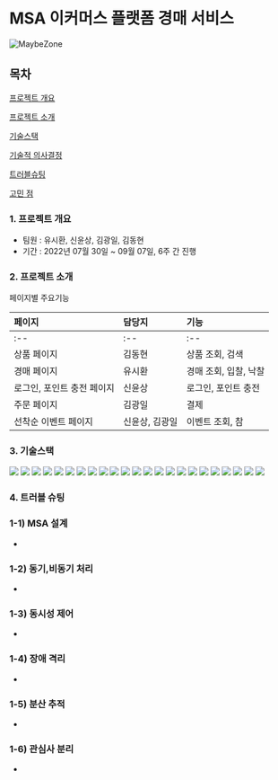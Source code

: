# MSA 이커머스 플랫폼 경매 서비스
![MaybeZone](https://github.com/challenge-first/About/assets/134407121/2a4a7e82-c399-4b9c-83cc-107eb5a57969)

## 목차
[프로젝트 개요](#1-프로젝트-개요)  

[프로젝트 소개](#2-프로젝트-소개)  

[기술스택](#3-기술스택)  

[기술적 의사결정](#4-기술적-의사결정)  

[트러블슈팅](#5-트러블-슈팅)  

[고민 점](#6-고민-점)  

### 1. 프로젝트 개요

- 팀원 : 유시환, 신윤상, 김광일, 김동현
- 기간 : 2022년 07월 30일 ~ 09월 07일, 6주 간 진행

### 2. 프로젝트 소개


페이지별 주요기능

|페이지|담당지|기능|
|:--|:--|:--|
|:--|:--|:--|
|상품 페이지|김동현|상품 조회, 검색|
|경매 페이지|유시환|경매 조회, 입찰, 낙찰|
|로그인, 포인트 충전 페이지|신윤상|로그인, 포인트 충전|
|주문 페이지|김광일|결제|
|선착순 이벤트 페이지|신윤상, 김광일|이벤트 조회, 참|



### 3. 기술스택

<img src="https://img.shields.io/badge/MSA-232F3E?style=for-the-badge"/> <img src="https://img.shields.io/badge/OpenJDK-232F3E?style=for-the-badge&logo=OpenJDK&logoColor=white"/> <img src="https://img.shields.io/badge/MSA-232F3E?style=for-the-badge"/> <img src="https://img.shields.io/badge/Spring-6DB33F?style=for-the-badge&logo=Spring&logoColor=white"> <img src="https://img.shields.io/badge/Springboot-6DB33F?style=for-the-badge&logo=Springboot&logoColor=white"> <img src="https://img.shields.io/badge/SpringAOP-6DB33F?style=for-the-badge"> <img src="https://img.shields.io/badge/gradle-02303A?style=for-the-badge&logo=gradle&logoColor=white"> <img src="https://img.shields.io/badge/Apache_Kafka-02303A?style=for-the-badge"> <img src="https://img.shields.io/badge/mysql-4479A1?style=for-the-badge&logo=mysql&logoColor=white"> <img src="https://img.shields.io/badge/amazonec2-FF9900?style=for-the-badge&logo=amazonec2&logoColor=white"/> <img src="https://img.shields.io/badge/amazonrds-527FFF?style=for-the-badge&logo=amazonrds&logoColor=white"/> <img src="https://img.shields.io/badge/Zipkin-4479A1?style=for-the-badge"/> <img src="https://img.shields.io/badge/Resilience4j-4479A1?style=for-the-badge"/> <img src="https://img.shields.io/badge/redis-DC382D?style=for-the-badge&logo=redis&logoColor=white"/> <img src="https://img.shields.io/badge/JWT-4479A1?style=for-the-badge"> <img src="https://img.shields.io/badge/Jmeter-4479A1?style=for-the-badge"> <img src="https://img.shields.io/badge/nGrinder-4479A1?style=for-the-badge"> <img src="https://img.shields.io/badge/nGrinder-4479A1?style=for-the-badge"> <img src="https://img.shields.io/badge/Querydsl-4479A1?style=for-the-badge"/> <img src="https://img.shields.io/badge/Prometheus-4479A1?style=for-the-badge"/> <img src="https://img.shields.io/badge/Grafana-4479A1?style=for-the-badge"/> <img src="https://img.shields.io/badge/GithubAction-4479A1?style=for-the-badge"/> <img src="https://img.shields.io/badge/Docker-4479A1?style=for-the-badge"/>



### 4. 트러블 슈팅

### 1-1) MSA 설계

- 

### 1-2) 동기,비동기 처리

- 

### 1-3) 동시성 제어

- 

### 1-4) 장애 격리

- 

### 1-5) 분산 추적

- 

### 1-6) 관심사 분리

- 
